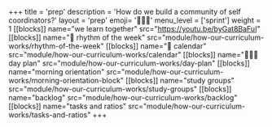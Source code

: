 +++
title = 'prep'
description = 'How do we build a community of self coordinators?'
layout = 'prep'
emoji= '🧑🏾‍💻'
menu_level = ['sprint']
weight = 1
[[blocks]]
name="we learn together"
src="https://youtu.be/byGat8BaFuI"
[[blocks]]
name="🥁 rhythm of the week"
src="module/how-our-curriculum-works/rhythm-of-the-week"
[[blocks]]
name="📅 calendar"
src="module/how-our-curriculum-works/calendar"
[[blocks]]
name="🧑‍🤝‍🧑 day plan"
src="module/how-our-curriculum-works/day-plan"
[[blocks]]
name="morning orientation"
src="module/how-our-curriculum-works/morning-orientation-block"
[[blocks]]
name="study groups"
src="module/how-our-curriculum-works/study-groups"
[[blocks]]
name="backlog"
src="module/how-our-curriculum-works/backlog"
[[blocks]]
name="tasks and ratios"
src="module/how-our-curriculum-works/tasks-and-ratios"
+++
